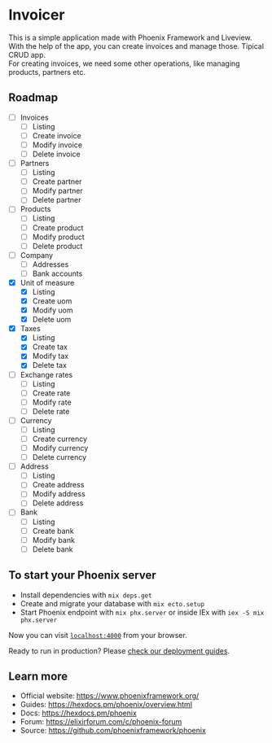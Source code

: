 # Invoicer

This is a simple application made with Phoenix Framework and Liveview.  
With the help of the app, you can create invoices and manage those. Tipical CRUD app.  
For creating invoices, we need some other operations, like managing products, partners etc.

## Roadmap

- [ ] Invoices
  - [ ] Listing
  - [ ] Create invoice
  - [ ] Modify invoice
  - [ ] Delete invoice
- [ ] Partners
  - [ ] Listing
  - [ ] Create partner
  - [ ] Modify partner
  - [ ] Delete partner
- [ ] Products
  - [ ] Listing
  - [ ] Create product
  - [ ] Modify product
  - [ ] Delete product
- [ ] Company
  - [ ] Addresses
  - [ ] Bank accounts
- [x] Unit of measure
  - [x] Listing
  - [x] Create uom
  - [x] Modify uom
  - [x] Delete uom
- [x] Taxes
  - [x] Listing
  - [x] Create tax
  - [x] Modify tax
  - [x] Delete tax
- [ ] Exchange rates
  - [ ] Listing
  - [ ] Create rate
  - [ ] Modify rate
  - [ ] Delete rate
- [ ] Currency
  - [ ] Listing
  - [ ] Create currency
  - [ ] Modify currency
  - [ ] Delete currency
- [ ] Address
  - [ ] Listing
  - [ ] Create address
  - [ ] Modify address
  - [ ] Delete address
- [ ] Bank
  - [ ] Listing
  - [ ] Create bank
  - [ ] Modify bank
  - [ ] Delete bank

## To start your Phoenix server

- Install dependencies with `mix deps.get`
- Create and migrate your database with `mix ecto.setup`
- Start Phoenix endpoint with `mix phx.server` or inside IEx with `iex -S mix phx.server`

Now you can visit [`localhost:4000`](http://localhost:4000) from your browser.

Ready to run in production? Please [check our deployment guides](https://hexdocs.pm/phoenix/deployment.html).

## Learn more

- Official website: <https://www.phoenixframework.org/>
- Guides: <https://hexdocs.pm/phoenix/overview.html>
- Docs: <https://hexdocs.pm/phoenix>
- Forum: <https://elixirforum.com/c/phoenix-forum>
- Source: <https://github.com/phoenixframework/phoenix>
